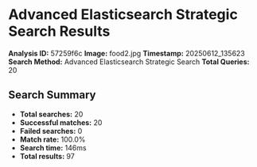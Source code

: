 # Advanced Elasticsearch Strategic Search Results

**Analysis ID:** 57259f6c
**Image:** food2.jpg
**Timestamp:** 20250612_135623
**Search Method:** Advanced Elasticsearch Strategic Search
**Total Queries:** 20

## Search Summary

- **Total searches:** 20
- **Successful matches:** 20
- **Failed searches:** 0
- **Match rate:** 100.0%
- **Search time:** 146ms
- **Total results:** 97

